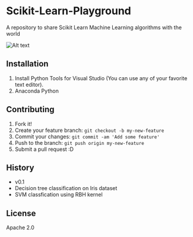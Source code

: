 # Scikit-Learn-Playground
A repository to share Scikit Learn Machine Learning algorithms with the world

![Alt text](rbf.jpg?raw=true "SVM using RBF Kernel")

## Installation
1. Install Python Tools for Visual Studio (You can use any of your favorite text editor).
2. Anaconda Python

## Contributing
1. Fork it!
2. Create your feature branch: `git checkout -b my-new-feature`
3. Commit your changes: `git commit -am 'Add some feature'`
4. Push to the branch: `git push origin my-new-feature`
5. Submit a pull request :D

## History

* v0.1
* Decision tree classification on Iris dataset
* SVM classfication using RBH kernel

## License
Apache 2.0
